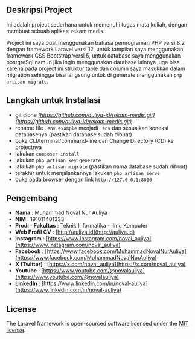 ## Deskripsi Project

Ini adalah project sederhana untuk memenuhi tugas mata kuliah, dengan membuat sebuah aplikasi rekam medis.

Project ini saya buat menggunakan bahasa pemrograman PHP versi 8.2 dengan framework Laravel versi 12, untuk tampilan saya menggunakan framework CSS Bootstrap versi 5, untuk database saya menggunakan postgreSql namun jika ingin menggunakan database lainnya juga bisa karena pada project ini struktur table dan column saya masukkan dalam migration sehingga bisa langsung untuk di generate menggunakan `php artisan migrate`.

## Langkah untuk Installasi

- git clone *[https://github.com/auliya-id/rekam-medis.git](https://github.com/auliya-id/rekam-medis.git)*
- rename file `.env.example` menjadi `.env` dan sesuaikan koneksi databasenya (pastikan database sudah dibuat)
- buka CLI/terminal/command-line dan Change Directory (CD) ke projectnya
- lakukan `composer install`
- lakukan `php artisan key:generate`
- lakukan `php artisan migrate` (pastikan nama database sudah dibuat)
- terakhir untuk menjalankannya lakukan `php artisan serve`
- buka pada browser dengan link `http://127.0.0.1:8000`

## Pengembang

- **Nama** : Muhammad Noval Nur Auliya
- **NIM** : 191011401333
- **Prodi - Fakultas** : Teknik Informatika - Ilmu Komputer
- **Web Profil CV** : [http://auliya.id](http://auliya.id)
- **Instagram** : [https://www.instagram.com/noval_auliya](https://www.instagram.com/noval_auliya)
- **Facebook** : [https://www.facebook.com/MuhammadNovalNurAuliya](https://www.facebook.com/MuhammadNovalNurAuliya)
- **X (Twitter)** : [https://x.com/noval_auliya](https://x.com/noval_auliya)
- **Youtube** : [https://www.youtube.com/@novalauliya](https://www.youtube.com/@novalauliya)
- **LinkedIn** : [https://www.linkedin.com/in/noval-auliya](https://www.linkedin.com/in/noval-auliya)

## License

The Laravel framework is open-sourced software licensed under the [MIT license](https://opensource.org/licenses/MIT).

